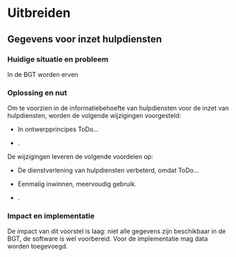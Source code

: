 Uitbreiden
==========

Gegevens voor inzet hulpdiensten
--------------------------------

### Huidige situatie en probleem

In de BGT worden erven

### Oplossing en nut

Om te voorzien in de informatiebehoefte van hulpdiensten voor de inzet van
hulpdiensten, worden de volgende wijzigingen voorgesteld:

-   In ontwerpprincipes ToDo…

-   .

De wijzigingen leveren de volgende voordelen op:

-   De dienstverlening van hulpdiensten verbeterd, omdat ToDo…

-   Eenmalig inwinnen, meervoudig gebruik.

-   .

### Impact en implementatie

De impact van dit voorstel is laag: niet alle gegevens zijn beschikbaar in de
BGT, de software is wel voorbereid. Voor de implementatie mag data worden
toegevoegd.

